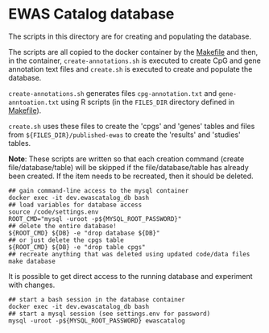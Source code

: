 # EWAS Catalog database

The scripts in this directory are for creating and populating the database.

The scripts are all copied to the docker container by the
[Makefile](../Makefile)
and then, in the container,
`create-annotations.sh` is executed to create
CpG and gene annotation text files
and `create.sh` is executed to
create and populate the database.

`create-annotations.sh` generates files
`cpg-annotation.txt` and `gene-anntoation.txt` using R scripts
(in the `FILES_DIR` directory defined in [Makefile](../Makefile)).

`create.sh` uses these files to create the 'cpgs' and 'genes'
tables and files from `${FILES_DIR}/published-ewas` to create
the 'results' and 'studies' tables.

**Note**: These scripts are written so that each creation
command (create file/database/table) will be skipped if
the file/database/table has already been created.
If the item needs to be recreated, then it should be deleted.

```
## gain command-line access to the mysql container
docker exec -it dev.ewascatalog_db bash
## load variables for database access
source /code/settings.env
ROOT_CMD="mysql -uroot -p${MYSQL_ROOT_PASSWORD}"
## delete the entire database!
${ROOT_CMD} ${DB} -e "drop database ${DB}" 
## or just delete the cpgs table
${ROOT_CMD} ${DB} -e "drop table cpgs"
## recreate anything that was deleted using updated code/data files
make database
```

It is possible to get direct access to the running database
and experiment with changes.
```
## start a bash session in the database container
docker exec -it dev.ewascatalog_db bash
## start a mysql session (see settings.env for password) 
mysql -uroot -p${MYSQL_ROOT_PASSWORD} ewascatalog
```
